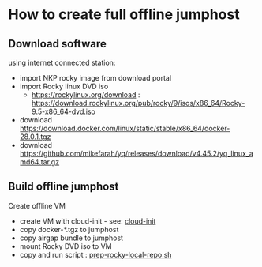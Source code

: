 # How to create full offline jumphost

## Download software

using internet connected station:
* import NKP rocky image from download portal
* import Rocky linux DVD iso
    * https://rockylinux.org/download : https://download.rockylinux.org/pub/rocky/9/isos/x86_64/Rocky-9.5-x86_64-dvd.iso
* download https://download.docker.com/linux/static/stable/x86_64/docker-28.0.1.tgz 
* download https://github.com/mikefarah/yq/releases/download/v4.45.2/yq_linux_amd64.tar.gz

## Build offline jumphost

Create offline VM
* create VM with cloud-init - see: [cloud-init](./cloud-init)
* copy docker-*.tgz to jumphost
* copy airgap bundle to jumphost
* mount Rocky DVD iso to VM
* copy and run script : [prep-rocky-local-repo.sh](./prep-rocky-local-repo.sh)
